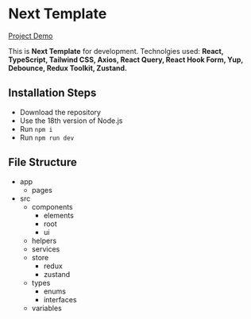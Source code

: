 # Next Template

[Project Demo](https://next-template-blue.vercel.app)

This is **Next Template** for development. Technolgies used: **React, TypeScript, Tailwind CSS, Axios, React Query, React Hook Form, Yup, Debounce, Redux Toolkit, Zustand.**

## Installation Steps

-   Download the repository
-   Use the 18th version of Node.js
-   Run `npm i`
-   Run `npm run dev`

## File Structure

-   app
    -   pages
-   src
    -   components
        -   elements
        -   root
        -   ui
    -   helpers
    -   services
    -   store
        -   redux
        -   zustand
    -   types
        -   enums
        -   interfaces
    -   variables
